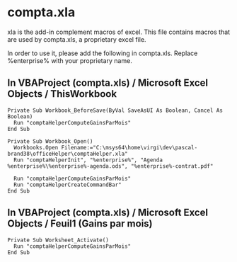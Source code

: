 # compta.xla

xla is the add-in complement macros of excel.
This file contains macros that are used by compta.xls, a proprietary excel file.

In order to use it, please add the following in compta.xls. Replace %enterprise% with your proprietary name.

## In VBAProject (compta.xls) / Microsoft Excel Objects / ThisWorkbook

```
Private Sub Workbook_BeforeSave(ByVal SaveAsUI As Boolean, Cancel As Boolean)
  Run "comptaHelperComputeGainsParMois"
End Sub

Private Sub Workbook_Open()
  Workbooks.Open Filename:="C:\msys64\home\virgi\dev\pascal-brand38\officeHelper\comptaHelper.xla"
  Run "comptaHelperInit", "%enterprise%", "Agenda %enterprise%\%enterprise%-agenda.ods", "%enterprise%-contrat.pdf"
  
  Run "comptaHelperComputeGainsParMois"
  Run "comptaHelperCreateCommandBar"
End Sub
```

## In VBAProject (compta.xls) / Microsoft Excel Objects / Feuil1 (Gains par mois)

```
Private Sub Worksheet_Activate()
  Run "comptaHelperComputeGainsParMois"
End Sub
```